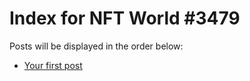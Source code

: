 # Index for NFT World #3479
Posts will be displayed in the order below:

- [Your first post](./001-first.md)

